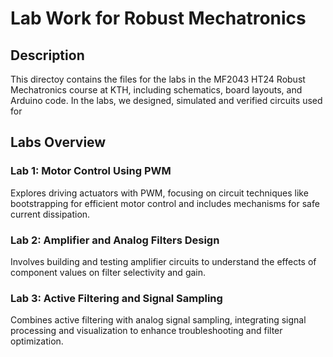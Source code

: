 # Lab Work for Robust Mechatronics

## Description
This directoy contains the files for the labs in the MF2043 HT24 Robust Mechatronics course at KTH, including schematics, board layouts, and Arduino code. In the labs, we designed, simulated and verified circuits used for 

## Labs Overview

### Lab 1: Motor Control Using PWM
Explores driving actuators with PWM, focusing on circuit techniques like bootstrapping for efficient motor control and includes mechanisms for safe current dissipation.

### Lab 2: Amplifier and Analog Filters Design
Involves building and testing amplifier circuits to understand the effects of component values on filter selectivity and gain.

### Lab 3: Active Filtering and Signal Sampling
Combines active filtering with analog signal sampling, integrating signal processing and visualization to enhance troubleshooting and filter optimization.
